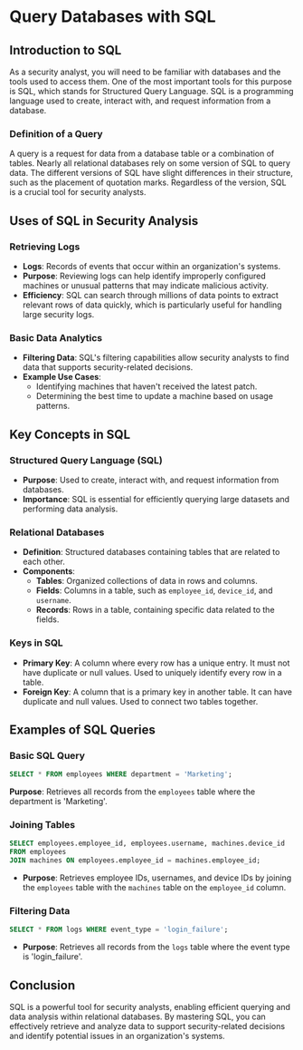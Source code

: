 # Query Databases with SQL

## Introduction to SQL
As a security analyst, you will need to be familiar with databases and the tools used to access them. One of the most important tools for this purpose is SQL, which stands for Structured Query Language. SQL is a programming language used to create, interact with, and request information from a database.

### Definition of a Query
A query is a request for data from a database table or a combination of tables. Nearly all relational databases rely on some version of SQL to query data. The different versions of SQL have slight differences in their structure, such as the placement of quotation marks. Regardless of the version, SQL is a crucial tool for security analysts.

## Uses of SQL in Security Analysis
### Retrieving Logs
- **Logs**: Records of events that occur within an organization's systems. 
- **Purpose**: Reviewing logs can help identify improperly configured machines or unusual patterns that may indicate malicious activity.
- **Efficiency**: SQL can search through millions of data points to extract relevant rows of data quickly, which is particularly useful for handling large security logs.

### Basic Data Analytics
- **Filtering Data**: SQL's filtering capabilities allow security analysts to find data that supports security-related decisions.
- **Example Use Cases**:
  - Identifying machines that haven't received the latest patch.
  - Determining the best time to update a machine based on usage patterns.

## Key Concepts in SQL
### Structured Query Language (SQL)
- **Purpose**: Used to create, interact with, and request information from databases.
- **Importance**: SQL is essential for efficiently querying large datasets and performing data analysis.

### Relational Databases
- **Definition**: Structured databases containing tables that are related to each other.
- **Components**:
  - **Tables**: Organized collections of data in rows and columns.
  - **Fields**: Columns in a table, such as `employee_id`, `device_id`, and `username`.
  - **Records**: Rows in a table, containing specific data related to the fields.

### Keys in SQL
- **Primary Key**: A column where every row has a unique entry. It must not have duplicate or null values. Used to uniquely identify every row in a table.
- **Foreign Key**: A column that is a primary key in another table. It can have duplicate and null values. Used to connect two tables together.

## Examples of SQL Queries
### Basic SQL Query
```sql
SELECT * FROM employees WHERE department = 'Marketing';
```

**Purpose**: Retrieves all records from the `employees` table where the department is 'Marketing'.

### Joining Tables

```sql
SELECT employees.employee_id, employees.username, machines.device_id 
FROM employees 
JOIN machines ON employees.employee_id = machines.employee_id;
```

- **Purpose**: Retrieves employee IDs, usernames, and device IDs by joining the `employees` table with the `machines` table on the `employee_id` column.

### Filtering Data

```sql
SELECT * FROM logs WHERE event_type = 'login_failure';
```

- **Purpose**: Retrieves all records from the `logs` table where the event type is 'login_failure'.

## Conclusion

SQL is a powerful tool for security analysts, enabling efficient querying and data analysis within relational databases. By mastering SQL, you can effectively retrieve and analyze data to support security-related decisions and identify potential issues in an organization's systems.
